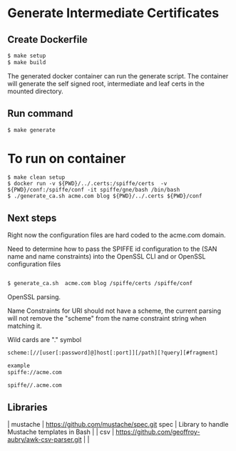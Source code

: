 # Generate Intermediate Certificates 


## Create Dockerfile

```bash
$ make setup
$ make build 
```

The generated docker container can run the generate script.  The 
container will generate the self signed root, intermediate and leaf certs 
in the mounted directory.

## Run command
```bash
$ make generate
```

# To run on container 
```
$ make clean setup
$ docker run -v ${PWD}/../.certs:/spiffe/certs  -v ${PWD}/conf:/spiffe/conf -it spiffe/gne/bash /bin/bash 
$ ./generate_ca.sh acme.com blog ${PWD}/../.certs ${PWD}/conf
```

## Next steps

Right now the configuration files are hard coded to the acme.com 
domain.

Need to determine how to pass the SPIFFE id configuration to the
(SAN name and name constraints) into the OpenSSL CLI and or OpenSSL configuration files
 
 
```bash

$ generate_ca.sh  acme.com blog /spiffe/certs /spiffe/conf 

```  


OpenSSL parsing.

Name Constraints for URI should not have a scheme, the current 
parsing will not remove the "scheme" from the name constraint string 
when matching it. 
 
Wild cards are "." symbol 

```bash
scheme:[//[user[:password]@]host[:port]][/path][?query][#fragment]

example
spiffe://acme.com 

spiffe//.acme.com

```



## Libraries 


| mustache | https://github.com/mustache/spec.git spec | Library to handle Mustache templates in Bash |
| csv | https://github.com/geoffroy-aubry/awk-csv-parser.git | | 


